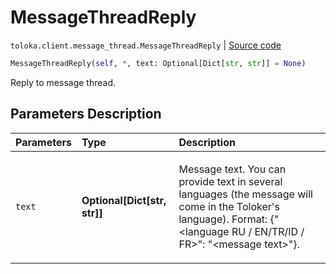 # MessageThreadReply
`toloka.client.message_thread.MessageThreadReply` | [Source code](https://github.com/Toloka/toloka-kit/blob/v1.0.1/src/client/message_thread.py#L150)

```python
MessageThreadReply(self, *, text: Optional[Dict[str, str]] = None)
```

Reply to message thread.

## Parameters Description

| Parameters | Type | Description |
| :----------| :----| :-----------|
`text`|**Optional\[Dict\[str, str\]\]**|<p>Message text. You can provide text in several languages (the message will come in the Toloker&#x27;s language). Format: {&quot;&lt;language RU / EN/TR/ID / FR&gt;&quot;: &quot;&lt;message text&gt;&quot;}.</p>
